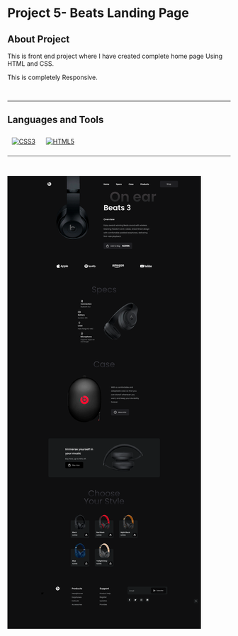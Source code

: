 # Project 5- Beats Landing Page

## About Project

This is front end project where I have created complete home page Using HTML and CSS.

This is completely Responsive.

<br/>

---

## Languages and Tools

<div align="">  
<a href="https://www.w3schools.com/css/" target="_blank"><img style="margin: 10px" src="https://profilinator.rishav.dev/skills-assets/css3-original-wordmark.svg" alt="CSS3" height="25" /></a>  
<a href="https://en.wikipedia.org/wiki/HTML5" target="_blank"><img style="margin: 10px" src="https://profilinator.rishav.dev/skills-assets/html5-original-wordmark.svg" alt="HTML5" height="25" /></a>  
</div>

---

<br/>

![Project](./Main%20Landing%20page.png)
